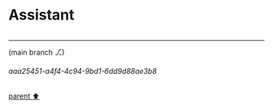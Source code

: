 # Assistant

```python

```

---

(main branch ⎇)
###### aaa25451-a4f4-4c94-9bd1-6dd9d88ae3b8
[parent ⬆️](#21a3f38a-1bcb-46eb-a20a-1a4b9ef46f24)
